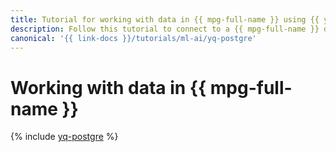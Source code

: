 ```yaml
---
title: Tutorial for working with data in {{ mpg-full-name }} using {{ yq-full-name }}
description: Follow this tutorial to connect to a {{ mpg-full-name }} database and query it from a {{ jlab }}Lab notebook with the help of {{ yq-full-name }}.
canonical: '{{ link-docs }}/tutorials/ml-ai/yq-postgre'
---
```


# Working with data in {{ mpg-full-name }}

{% include [yq-postgre](../../_tutorials/ml-ai/yq-postgre.md) %}
